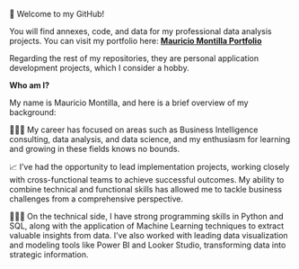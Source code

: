 👋 Welcome to my GitHub! 

You will find annexes, code, and data for my professional data analysis projects. You can visit my portfolio here: [**Mauricio Montilla Portfolio**](https://pumped-yttrium-b80.notion.site/Mauricio-Montilla-Portfolio-d3ca9969abe6483eb177f8e269a4ec75?pvs=74)


Regarding the rest of my repositories, they are personal application development projects, which I consider a hobby.

**Who am I?**

My name is Mauricio Montilla, and here is a brief overview of my background:

🙋🏽‍♂️ My career has focused on areas such as Business Intelligence consulting, data analysis, and data science, and my enthusiasm for learning and growing in these fields knows no bounds.

📈 I’ve had the opportunity to lead implementation projects, working closely with cross-functional teams to achieve successful outcomes. My ability to combine technical and functional skills has allowed me to tackle business challenges from a comprehensive perspective.

🧑🏽‍💻 On the technical side, I have strong programming skills in Python and SQL, along with the application of Machine Learning techniques to extract valuable insights from data. I’ve also worked with leading data visualization and modeling tools like Power BI and Looker Studio, transforming data into strategic information.
